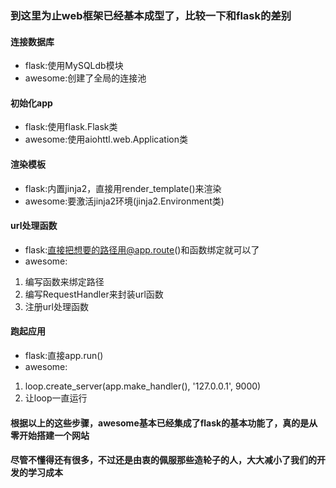 ### 到这里为止web框架已经基本成型了，比较一下和flask的差别

#### 连接数据库
- flask:使用MySQLdb模块
- awesome:创建了全局的连接池

#### 初始化app
- flask:使用flask.Flask类
- awesome:使用aiohttl.web.Application类

#### 渲染模板
- flask:内置jinja2，直接用render_template()来渲染
- awesome:要激活jinja2环境(jinja2.Environment类)

#### url处理函数
- flask:直接把想要的路径用@app.route()和函数绑定就可以了
- awesome:

1. 编写函数来绑定路径
2. 编写RequestHandler来封装url函数
3. 注册url处理函数

#### 跑起应用
- flask:直接app.run()
- awesome:
 
1. loop.create_server(app.make_handler(), '127.0.0.1', 9000)
2. 让loop一直运行

#### 根据以上的这些步骤，awesome基本已经集成了flask的基本功能了，真的是从零开始搭建一个网站
#### 尽管不懂得还有很多，不过还是由衷的佩服那些造轮子的人，大大减小了我们的开发的学习成本

